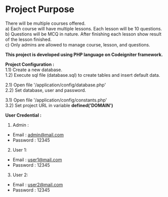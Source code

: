 # Project Purpose
There will be multiple courses offered. <br>
a) Each course will have multiple lessons. Each lesson will be 10 questions. <br>
b) Questions will be MCQ in nature. After finishing each lesson show result of the lesson finished. <br>
c) Only admins are allowed to manage course, lesson, and questions.<br>

<b>This project is developed using PHP language on Codeigniter framework.</b>

<b>Project Configuration :</b> <br>
1.1) Create a new database.<br>
1.2) Execute sql file (database.sql) to create tables and insert default data.

2.1) Open file '/application/config/database.php'<br>
2.2) Set database, user and password.

3.1) Open file '/application/config/constants.php'<br>
3.2) Set project URL in variable <b>defined('DOMAIN')</b>


<b>User Credential :</b> <br>
1) Admin : <br>
- Email : admin@mail.com<br>
- Password : 12345 <br>

2) User 1: <br>
- Email : user1@mail.com<br>
- Password : 12345

3) User 2: <br>
- Email : user2@mail.com<br>
- Password : 12345
